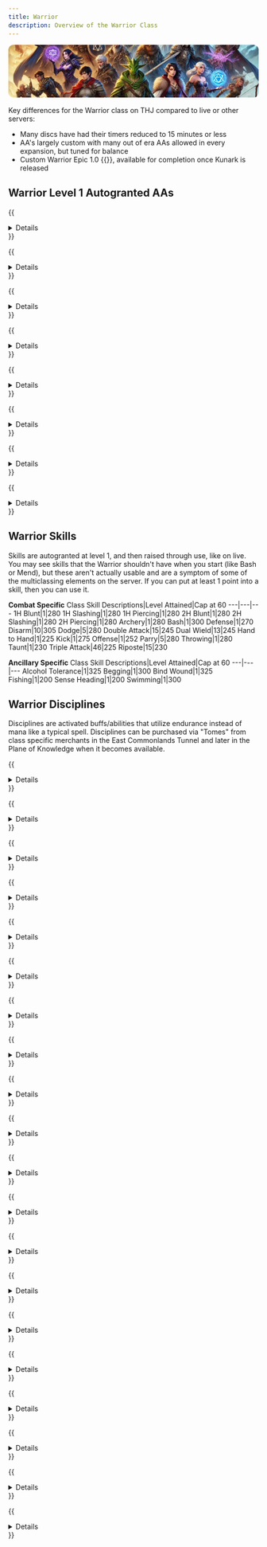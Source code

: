 ```yaml
---
title: Warrior
description: Overview of the Warrior Class
---
```


![Header Image](/content/images/classes.webp)

Key differences for the Warrior class on THJ compared to live or other servers:

- Many discs have had their timers reduced to 15 minutes or less
- AA's largely custom with many out of era AAs allowed in every expansion, but tuned for balance
- Custom Warrior Epic 1.0 {{<item id="???" name="Jagged Blade of War" link="/equipment-guide/epics/war-epic/">}}, available for completion once Kunark is released

## Warrior Level 1 Autogranted AAs

{{<details title="Vehement Rage (Active)">}}
This ability, when active, will increase the damage you do at the cost of having heals that hit you be less effective.
{{</details>}}

{{<details title="Rampage (Active)">}}
This ability will allow you to strike everything in a small radius.
{{</details>}}

{{<details title="Infuse by Rage (Active)">}}
This ability will cause you to periodically infuse all your foes with intense hatred towards you.
{{</details>}}

{{<details title="Killing Spree (Passive)">}}
After slaying a non-trivial con enemy, you have a 10% chance per rank to enter a battle frenzy that instantly boosts your endurance slightly as well as increasing your offensive damage for the next 30 seconds.
{{</details>}}

{{<details title="Call of Challenge (Active)">}}
This ability gives you a chance to provoke your opponent to the point where they will not flee from you, or if they are already fleeing, will instead turn back to you and continue fighting.
{{</details>}}

{{<details title="Bazaar and Back Gate (Active)">}}
Every 10 minutes, allows you to teleport to the Bazaar when out of combat.
{{</details>}}

{{<details title="Eyes Wide Open Rank 8 (Passive)">}}
This passive ability increases the capacity of your extended target window by one slot per rank.
{{</details>}}

{{<details title="Mystical Attuning Rank 5 (Passive)">}}
This ability increases the number of mystical effects that can affect you at once by 1 per rank.
{{</details>}}

## Warrior Skills

Skills are autogranted at level 1, and then raised through use, like on live. You may see skills that the Warrior shouldn't have when you start (like Bash or Mend), but these aren't actually usable and are a symptom of some of the multiclassing elements on the server. If you can put at least 1 point into a skill, then you can use it.

**Combat Specific**
Class Skill Descriptions|Level Attained|Cap at 60
---|---|---
1H Blunt|1|280
1H Slashing|1|280
1H Piercing|1|280
2H Blunt|1|280
2H Slashing|1|280
2H Piercing|1|280
Archery|1|280
Bash|1|300
Defense|1|270
Disarm|10|305
Dodge|5|280
Double Attack|15|245
Dual Wield|13|245
Hand to Hand|1|225
Kick|1|275
Offense|1|252
Parry|5|280
Throwing|1|280
Taunt|1|230
Triple Attack|46|225
Riposte|15|230

**Ancillary Specific**
Class Skill Descriptions|Level Attained|Cap at 60
---|---|---
Alcohol Tolerance|1|325
Begging|1|300
Bind Wound|1|325
Fishing|1|200
Sense Heading|1|200
Swimming|1|300

## Warrior Disciplines
Disciplines are activated buffs/abilities that utilize endurance instead of mana like a typical spell.  Disciplines can be purchased via "Tomes" from class specific merchants in the East Commonlands Tunnel and later in the Plane of Knowledge when it becomes available.

{{<details title="Throw Stone Discipline (Lvl 1)">}}
Strike your target with a thrown stone, causing 1 damage.
{{</details>}}

{{<details title="Focused Will Discipline (Lvl 10)">}}
Focuses the energy of your will to heal your wounds.  Any aggressive action you take will break your concentration.
{{</details>}}

{{<details title="Provoke Discipline (Lvl 20)">}}
Bellows profanity at your opponent, causing them to become very angry with you.
{{</details>}}

{{<details title="Resistant Discipline (lvl 30)">}}
Focuses your will, increasing your resistances for a short time.
{{</details>}}

{{<details title="Fearless Discipline (lvl 40)">}}
Strengthens your resolve, rendering you immune to fear.
{{</details>}}

{{<details title="Evasive Discipline (lvl 52)">}}
Places you in an evasive combat stance, increasing your chance to avoid attacks, but also lowering your hit rate.
{{</details>}}

{{<details title="Bellow Discipline (lvl 52)">}}
As Provoke discipline, bellows profanity at your opponent, causing them to become very angry with you, but more angry.
{{</details>}}

{{<details title="Charge Discipline (lvl 53)">}}
Increases your chances to hit with any melee attack.
{{</details>}}

{{<details title="Mighty Strikes Discipline (Lvl 54)">}}
Fills your arms with rage, causing every attack to land as a critical hit.
{{</details>}}

{{<details title="Defensive Discipline (Lvl 55)">}}
Places you in a defensive combat stance that causes you to take less damage, but also lowers your damage output.
{{</details>}}

{{<details title="Berate Discipline (Lvl 56)">}}
As Bellow discipline, bellows profanity at your opponent, causing them to become very angry with you, but even more angry.
{{</details>}}

{{<details title="Furious Discipline (Lvl 56)">}}
Allows you to perfectly time your counter attacks, riposting every incoming blow.
{{</details>}}

{{<details title="Precision Discipline (Lvl 57)">}}
Places you in a precise combat stance that increases your hit rate, but also lowers your chance of avoiding attacks.
{{</details>}}

{{<details title="Fellstrike Discipline (Lvl 58)">}}
Increases the damage of melee attacks.
{{</details>}}

{{<details title="Fortitude Discipline (Lvl 59)">}}
Heightens your combat reflexes, increasing your chance of evading attacks
{{</details>}}

{{<details title="Aggressive Discipline (Lvl 60)">}}
Places you in an aggressive combat stance that increases your damage output, but also causes you to take more damage.
{{</details>}}

{{<details title="Spirit of Rage Discipline (Lvl 61)">}}
Fills your body with a spirit of rage, causing your attacks to create increased anger in your opponents.
{{</details>}}

{{<details title="Incite Discipline (Lvl 63)">}}
As berate discipline, bellows profanity at your opponent, causing them to become very angry with you.  Even angrier than Berate.
{{</details>}}

{{<details title="Healing Will Discipline (Lvl 63)">}}
Focus the power of your will to heal your wounds.
{{</details>}}

{{<details title="Stonewall Discipline (Lvl 65)">}}
Places you in a defensive combat stance that causes you to take less damage, but slows your movement rate.
{{</details>}}